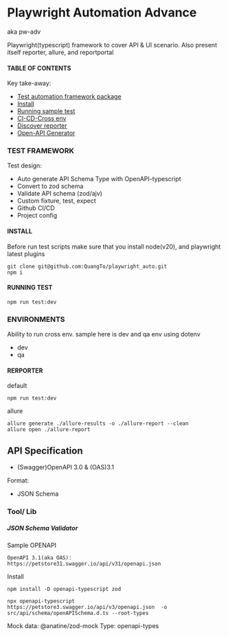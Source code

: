 # Playwright Automation Advance

aka pw-adv

Playwright(typescript) framework to cover API & UI scenario. Also present itself reporter, allure, and reportportal

#### TABLE OF CONTENTS

Key take-away:

- [Test automation framework package](#test-framework)
- [Install](#install)
- [Running sample test](#running-test)
- [CI-CD-Cross env](#environments)
- [Discover reporter](#rerporter)
- [Open-API Generator](#open-api-generator)

### TEST FRAMEWORK

Test design:

- Auto generate API Schema Type with OpenAPI-typescript
- Convert to zod schema
- Validate API schema (zod/ajv)
- Custom fixture, test, expect
- Github CI/CD
- Project config

#### INSTALL

Before run test scripts make sure that you install node(v20), and playwright latest plugins

```
git clone git@github.com:QuangTo/playwright_auto.git
npm i
```

#### RUNNING TEST

```
npm run test:dev
```

### ENVIRONMENTS

Ability to run cross env. sample here is dev and qa env using dotenv <br>

- dev <br>
- qa <br>

#### RERPORTER

default

```
npm run test:dev
```

allure

```
allure generate ./allure-results -o ./allure-report --clean
allure open ./allure-report
```

## API Specification

- (Swagger)OpenAPI 3.0 & (OAS)3.1

Format:

- JSON Schema

### Tool/ Lib

##### JSON Schema Validator

Sample OPENAPI

```
OpenAPI 3.1(aka OAS):
https://petstore31.swagger.io/api/v31/openapi.json
```

Install

```
npm install -D openapi-typescript zod
```

```
npx openapi-typescript https://petstore3.swagger.io/api/v3/openapi.json  -o src/api/schema/openAPISchema.d.ts --root-types
```

Mock data: @anatine/zod-mock
Type: openapi-types
